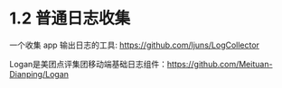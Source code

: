 # 1.2 普通日志收集

一个收集 app 输出日志的工具: https://github.com/ljuns/LogCollector

Logan是美团点评集团移动端基础日志组件：https://github.com/Meituan-Dianping/Logan